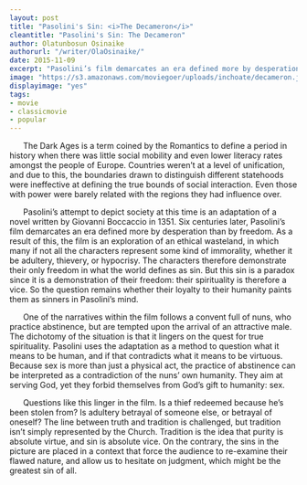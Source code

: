 ```yaml
---
layout: post
title: "Pasolini's Sin: <i>The Decameron</i>"
cleantitle: "Pasolini's Sin: The Decameron"
author: Olatunbosun Osinaike
authorurl: "/writer/OlaOsinaike/"
date: 2015-11-09
excerpt: "Pasolini’s film demarcates an era defined more by desperation than by freedom. As a result of this, the film is an exploration of an ethical wasteland, in which many if not all the characters represent some kind of immorality."
image: "https://s3.amazonaws.com/moviegoer/uploads/inchoate/decameron.jpg"
displayimage: "yes"
tags: 
- movie
- classicmovie
- popular
---
```


&nbsp;&nbsp;&nbsp;&nbsp;&nbsp;&nbsp;The Dark Ages is a term coined by the Romantics to define a period in history when there was little social mobility and even lower literacy rates amongst the people of Europe. Countries weren’t at a level of unification, and due to this, the boundaries drawn to distinguish different statehoods were ineffective at defining the true bounds of social interaction. Even those with power were barely related with the regions they had influence over.

&nbsp;&nbsp;&nbsp;&nbsp;&nbsp;&nbsp;Pasolini’s attempt to depict society at this time is an adaptation of a novel written by Giovanni Boccaccio in 1351. Six centuries later, Pasolini’s film demarcates an era defined more by desperation than by freedom. As a result of this, the film is an exploration of an ethical wasteland, in which many if not all the characters represent some kind of immorality, whether it be adultery, thievery, or hypocrisy. The characters therefore demonstrate their only freedom in what the world defines as sin. But this sin is a paradox since it is a demonstration of their freedom: their spirituality is therefore a vice. So the question remains whether their loyalty to their humanity paints them as sinners in Pasolini’s mind.
	
&nbsp;&nbsp;&nbsp;&nbsp;&nbsp;&nbsp;One of the narratives within the film follows a convent full of nuns, who practice abstinence, but are tempted upon the arrival of an attractive male. The dichotomy of the situation is that it lingers on the quest for true spirituality. Pasolini uses the adaptation as a method to question what it means to be human, and if that contradicts what it means to be virtuous. Because sex is more than just a physical act, the practice of abstinence can be interpreted as a contradiction of the nuns’ own humanity. They aim at serving God, yet they forbid themselves from God’s gift to humanity: sex.
	
&nbsp;&nbsp;&nbsp;&nbsp;&nbsp;&nbsp;Questions like this linger in the film. Is a thief redeemed because he’s been stolen from? Is adultery betrayal of someone else, or betrayal of oneself? The line between truth and tradition is challenged, but tradition isn’t simply represented by the Church. Tradition is the idea that purity is absolute virtue, and sin is absolute vice. On the contrary, the sins in the picture are placed in a context that force the audience to re-examine their flawed nature, and allow us to hesitate on judgment, which might be the greatest sin of all.
